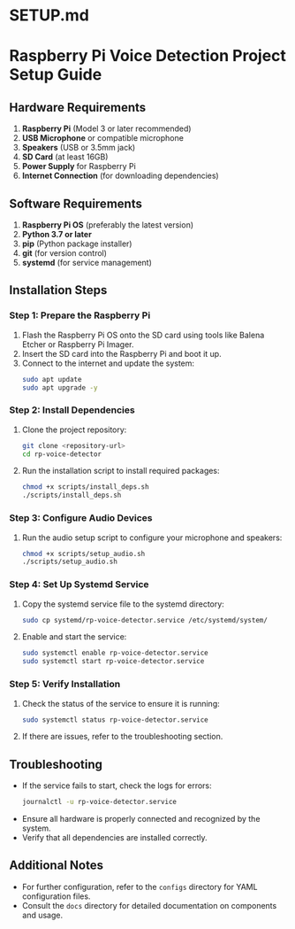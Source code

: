 # SETUP.md

# Raspberry Pi Voice Detection Project Setup Guide

## Hardware Requirements
1. **Raspberry Pi** (Model 3 or later recommended)
2. **USB Microphone** or compatible microphone
3. **Speakers** (USB or 3.5mm jack)
4. **SD Card** (at least 16GB)
5. **Power Supply** for Raspberry Pi
6. **Internet Connection** (for downloading dependencies)

## Software Requirements
1. **Raspberry Pi OS** (preferably the latest version)
2. **Python 3.7 or later**
3. **pip** (Python package installer)
4. **git** (for version control)
5. **systemd** (for service management)

## Installation Steps

### Step 1: Prepare the Raspberry Pi
1. Flash the Raspberry Pi OS onto the SD card using tools like Balena Etcher or Raspberry Pi Imager.
2. Insert the SD card into the Raspberry Pi and boot it up.
3. Connect to the internet and update the system:
   ```bash
   sudo apt update
   sudo apt upgrade -y
   ```

### Step 2: Install Dependencies
1. Clone the project repository:
   ```bash
   git clone <repository-url>
   cd rp-voice-detector
   ```
2. Run the installation script to install required packages:
   ```bash
   chmod +x scripts/install_deps.sh
   ./scripts/install_deps.sh
   ```

### Step 3: Configure Audio Devices
1. Run the audio setup script to configure your microphone and speakers:
   ```bash
   chmod +x scripts/setup_audio.sh
   ./scripts/setup_audio.sh
   ```

### Step 4: Set Up Systemd Service
1. Copy the systemd service file to the systemd directory:
   ```bash
   sudo cp systemd/rp-voice-detector.service /etc/systemd/system/
   ```
2. Enable and start the service:
   ```bash
   sudo systemctl enable rp-voice-detector.service
   sudo systemctl start rp-voice-detector.service
   ```

### Step 5: Verify Installation
1. Check the status of the service to ensure it is running:
   ```bash
   sudo systemctl status rp-voice-detector.service
   ```
2. If there are issues, refer to the troubleshooting section.

## Troubleshooting
- If the service fails to start, check the logs for errors:
  ```bash
  journalctl -u rp-voice-detector.service
  ```
- Ensure all hardware is properly connected and recognized by the system.
- Verify that all dependencies are installed correctly.

## Additional Notes
- For further configuration, refer to the `configs` directory for YAML configuration files.
- Consult the `docs` directory for detailed documentation on components and usage.
